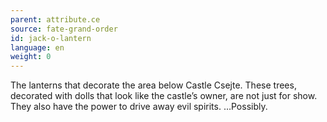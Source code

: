 ```yaml
---
parent: attribute.ce
source: fate-grand-order
id: jack-o-lantern
language: en
weight: 0
---
```


The lanterns that decorate the area below Castle Csejte.
These trees, decorated with dolls that look like the castle’s owner, are not just for show.
They also have the power to drive away evil spirits.
…Possibly.
